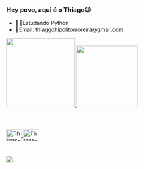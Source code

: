 ### Hey povo, aqui é o Thiago😉


-  🧑‍💻Estudando Python
-  📩Email: thiaggohipolitomoreira@gmail.com

<div align="left">
  <a href="https://github.com/thiagohip">
  <img height="180em" src="https://github-readme-stats.vercel.app/api?username=thiagohip&show_icons=true&theme=algolia&include_all_commits=true&count_private=true"/>
  <img height="160em" src="https://github-readme-stats.vercel.app/api/top-langs/?username=thiagohip&layout=compact&langs_count=7&theme=algolia"/>
</div>

#

<div style="display: inline_block"><br>
  
  <img align="center" alt="Thigas-Python" height="30" width="40" src="https://cdn.jsdelivr.net/gh/devicons/devicon/icons/python/python-original.svg" />        
  <img align="center" alt="Thigas-C++" height="30" width="40" src="https://cdn.jsdelivr.net/gh/devicons/devicon/icons/cplusplus/cplusplus-plain.svg" />
      
 #
 
</div>

<div>
  <a href="https://steamcommunity.com/id/raisethesun/"_blank"><img src="https://img.shields.io/badge/Steam-000000?style=for-the-badge&logo=steam&logoColor=white" target="_blank"></a>
  

</div>
